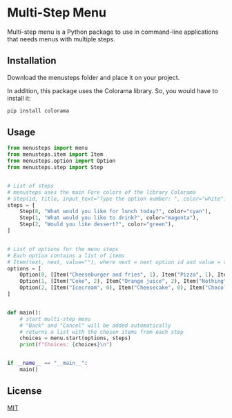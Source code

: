 # Multi-Step Menu

Multi-step menu is a Python package to use in command-line applications that needs menus with multiple steps.

## Installation

Download the menusteps folder and place it on your project.

In addition, this package uses the Colorama library. So, you would have to install it:
```python
pip install colorama
```


## Usage

```python
from menusteps import menu
from menusteps.item import Item
from menusteps.option import Option
from menusteps.step import Step


# List of steps
# menusteps uses the main Fore colors of the library Colorama
# Step(id, title, input_text="Type the option number: ", color="white")
steps = [
    Step(0, "What would you like for lunch today?", color="cyan"),
    Step(1, "What would you like to drink?", color="magenta"),
    Step(2, "Would you like dessert?", color="green"),
]


# List of options for the menu steps
# Each option contains a list of items
# Item(text, next, value=""), where next = next option id and value = value to return (defaut value is the text)
options = [
    Option(0, [Item("Cheeseburger and fries", 1), Item("Pizza", 1), Item("Spaghetti", 1)]),
    Option(1, [Item("Coke", 2), Item("Orange juice", 2), Item("Nothing", 2)]),
    Option(2, [Item("Icecream", 0), Item("Cheesecake", 0), Item("Chocolate cake", 0)]),
]


def main():
    # start multi-step menu
    # "Back" and "Cancel" will be added automatically
    # returns a list with the chosen items from each step
    choices = menu.start(options, steps)
    print(f"Choices: {choices}\n")


if __name__ == "__main__":
    main()
```

## License
[MIT](https://github.com/jumiranda5/multi-step-menu/blob/main/LICENSE.md)
